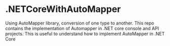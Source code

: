 # .NETCoreWithAutoMapper
Using AutoMapper library, conversion of one type to another. This repo contains the implementation of Automapper in .NET core console and API projects. This is useful to understand how to implement AutoMapper in .NET Core 
